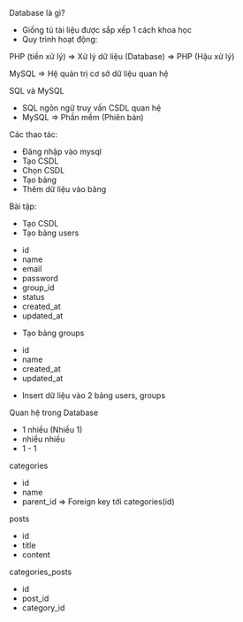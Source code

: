 Database là gì?

- Giống tủ tài liệu được sắp xếp 1 cách khoa học
- Quy trình hoạt động:

PHP (tiền xử lý) => Xử lý dữ liệu (Database) => PHP (Hậu xử lý)

MySQL => Hệ quản trị cơ sở dữ liệu quan hệ

SQL và MySQL

- SQL ngôn ngữ truy vấn CSDL quan hệ
- MySQL => Phần mềm (Phiên bản)

Các thao tác:

- Đăng nhập vào mysql
- Tạo CSDL
- Chọn CSDL
- Tạo bảng
- Thêm dữ liệu vào bảng

Bài tập:

- Tạo CSDL
- Tạo bảng users

* id
* name
* email
* password
* group_id
* status
* created_at
* updated_at

- Tạo bảng groups

* id
* name
* created_at
* updated_at

- Insert dữ liệu vào 2 bảng users, groups

Quan hệ trong Database

- 1 nhiều (Nhiều 1)
- nhiều nhiều
- 1 - 1

categories

- id
- name
- parent_id => Foreign key tới categories(id)

posts

- id
- title
- content

categories_posts

- id
- post_id
- category_id
